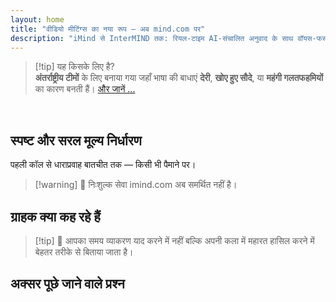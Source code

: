 ```yaml
---
layout: home
title: "वीडियो मीटिंग्स का नया रूप — अब mind.com पर"
description: "iMind से InterMIND तक: रियल-टाइम AI-संचालित अनुवाद के साथ वॉयस-फर्स्ट वीडियो कॉल्स।"
---
```


<HeroSection
  title="वीडियो मीटिंग्स का नया रूप <br>— अब **mind.com** पर"
  text="iMind से InterMIND तक: लाइव स्पीच ट्रांसलेशन के साथ वॉयस-फर्स्ट वीडियो कॉल्स।">
<AuthButton text="अभी शुरू करें" buttonClass="brand"/>
</HeroSection>

<span id="1"></span>
<FeatureBlock :card="{
  title: 'अनुवाद ≠ समझ। यहाँ है आगे क्या है।',
  details: 'भाषा कोई भी हो, **आपकी आवाज सुनी जाती है — और समझी जाती है** — जैसे कि आप एक ही भाषा बोलते हों।',
    items: [
      '⚡︎ प्राकृतिक रूप से, [रियल टाइम](../product/overview/how-it-works) में, और बिना सबटाइटल या देरी के।',
      '✧ AI-संचालित अनुवाद टोन, इरादा, और उद्योग-विशिष्ट शब्दावली को पकड़ता है।',
    ],
  link: '../product/overview/what-is-intermind',
  src: {
    light: '/media-kit/animals-cartoon-3-2.png',
    dark: '/1d.png',
  },
  inversion: false
}" />

<span id="2"></span>
<FeatureBlock :card="{
    title: 'आपकी मीटिंग्स के भीतर का दिमाग',
    details: 'InterMIND हर बहुभाषी कॉल को स्पष्ट, खोजने योग्य ज्ञान में बदल देता है।',
    items: [
      '🔍 **कुछ भी पूछें** — AI **आपकी मीटिंग्स में** उत्तर ढूंढता है।',
      '✧ कार्य, मालिक, और समय सीमा को स्वचालित रूप से निकालता है।',
      '✧ मुख्य बिंदुओं को किसी भी भाषा में सारांशित करता है — तुरंत।',
    ],
    link: '../product/overview/how-it-works#🧩-deep-memory-deep-understanding',
    src: {
      light: '/2l.png',
      dark: '/2d.png',
    },
    inversion: true
  }" />

<span id="3"></span>
<FeatureBlock :card="{
    title: 'गंभीर मीटिंग्स के लिए बनाया गया — सिर्फ बात करने के लिए नहीं',
    details: 'InterMIND एक **पेशेवर-ग्रेड वीडियो मीटिंग प्लेटफॉर्म** है, कोई हल्का ऐड-ऑन या प्लगइन नहीं।',
    items: [
      '✧ 1080p रिज़ॉल्यूशन, स्मार्ट नॉइज़ सप्रेशन, शेड्यूलिंग, मॉडरेशन, स्क्रीन शेयरिंग, रिकॉर्डिंग, सबटाइटलिंग, प्रतिभागी चैट और कैलेंडर इंटीग्रेशन — सब कुछ बिल्ट इन, उपयोग के लिए तैयार।',
    ],
    link: '../product/overview/video-meeting-platform',
    src: {
      light: '/promo/imind-2.webm',
      dark: '/promo/imind-2.webm',
    },
    inversion: false
  }" />

<span id="4"></span>
<FeatureBlock
  :card="{
    title: 'गोपनीयता जहाँ यह मायने रखती है',
    details:
      'InterMIND विश्वास-महत्वपूर्ण बातचीत के लिए बनाया गया है — जहाँ गोपनीयता और नियंत्रण सबसे महत्वपूर्ण है।',
    items: [
      '⚡︎ [प्राइवेसी ज़ोन](../product/overview/privacy-architecture) — EU, US, SE Asia',
      '✧ **शून्य डेटा ट्रेनिंग**। कोई तृतीय-पक्ष पहुंच नहीं।'
    ],
    link: '../product/overview/privacy-architecture',
    src: {
      light: '/4l.png',
      dark: '/4d.png',
    },
    inversion: true
  }"
/>

> [!tip] यह किसके लिए है?  
> **अंतर्राष्ट्रीय टीमों** के लिए बनाया गया जहाँ भाषा की बाधाएं **देरी**, **खोए हुए सौदे**, या **महंगी गलतफहमियों** का कारण बनती हैं। [और जानें ...](../product/overview/markets)

<br>

<span id="Pricing"></span>

## स्पष्ट और सरल मूल्य निर्धारण

पहली कॉल से धाराप्रवाह बातचीत तक — किसी भी पैमाने पर।

<PricingPlans :plans="[
  {
    title: '**बेसिक** &nbsp 1 उपयोगकर्ता',
    price: '**निःशुल्क**',
    details: 'क्रेडिट कार्ड की आवश्यकता नहीं',
    items: [
      '**25** मीटिंग्स',
      '**100** प्रतिभागी वीडियो मीटिंग्स [💬](#3)',
      '**30** GB प्रति उपयोगकर्ता पूल्ड स्टोरेज',
      'अपनी सभी मीटिंग्स में खोजें [💬](#2)',
      'समकालिक अनुवाद [💬](#1)',
    ],
  },
  {
    title: '**प्रो**  &nbsp 1-99 उपयोगकर्ता',
    price: '**$20** /माह/उपयोगकर्ता, वार्षिक बिलिंग',
    details: 'या $25 मासिक बिलिंग',
    items: [
      '**असीमित** मीटिंग्स',
      '**150** प्रतिभागी वीडियो मीटिंग्स [💬](#3)',
      '**2** TB प्रति उपयोगकर्ता पूल्ड स्टोरेज',
      'अपनी सभी मीटिंग्स में खोजें [💬](#2)',
      'समकालिक अनुवाद [💬](#1)',
    ],
  },
  {
    title: '**बिजनेस** &nbsp 100+ उपयोगकर्ता',
    price: '**कस्टम मूल्य निर्धारण**',
    details: 'गोपनीयता के लिए निर्मित',
    items: [
      '**असीमित** मीटिंग्स',
      '**500** प्रतिभागी वीडियो मीटिंग्स [💬](#3)',
      '**5** TB प्रति उपयोगकर्ता पूल्ड स्टोरेज',
      'अपनी सभी मीटिंग्स में खोजें [💬](#2)',
      'समकालिक अनुवाद [💬](#1)',
      '**प्राइवेसी जोन्स** [💬](#4)',
    ],
  }
]">
<AuthButton text="निःशुल्क आज़माएं" buttonClass="alt"/>
<AuthButton text="अभी खरीदें" buttonClass="brand"/>
<ContactFormModalNav buttonText="हमारी टीम से बात करें" buttonClass="alt"/>
</PricingPlans>

> [!warning] 🔴 निःशुल्क सेवा imind.com अब समर्थित नहीं है।

<span id="Testimonials"></span>

## ग्राहक क्या कह रहे हैं

<AutoScrollTestimonials testimonialsUrl="/testimonials.json"/>

> [!tip] 🥇 आपका समय व्याकरण याद करने में नहीं बल्कि अपनी कला में महारत हासिल करने में बेहतर तरीके से बिताया जाता है।

<span id="FAQ"></span>

## अक्सर पूछे जाने वाले प्रश्न

<AccordionGroup :items="
[
  {
    q: 'InterMind किन भाषाओं में अनुवाद का समर्थन करता है?',
    a: 'InterMind निम्नलिखित 19 भाषाओं में **रियल-टाइम अनुवाद** का समर्थन करता है:<br><br>- العربية (ar) – अरबी<br>- Čeština (cs) – चेक<br>- Deutsch (de) – जर्मन<br>- English (en) – अंग्रेजी<br>- Español (es) – स्पेनिश<br>- Français (fr) – फ्रेंच<br>- हिन्दी (hi) – हिंदी<br>- Magyar (hu) – हंगेरियन<br>- Italiano (it) – इतालवी<br>- 日本語 (ja) – जापानी<br>- 한국어 (ko) – कोरियाई<br>- Nederlands (nl) – डच<br>- Polski (pl) – पोलिश<br>- Português (pt) – पुर्तगाली<br>- Русский (ru) – रूसी<br>- Türkçe (tr) – तुर्की<br>- 中文 (zh) – चीनी<br>- עברית (he) – हिब्रू<br>- ไทย (th) – थाई<br><br>हम इस सूची का निरंतर विस्तार कर रहे हैं — हर मुख्य रिलीज़ के साथ नई भाषाएं जोड़ी जाती हैं।'
  },
  {
    q: 'लाइसेंसधारी उपयोगकर्ता और प्रतिभागी क्या है?',
    a: 'एक *लाइसेंसधारी उपयोगकर्ता* के पास निःशुल्क या सशुल्क मीटिंग लाइसेंस होता है और वे अपनी योजना की सीमा के भीतर मीटिंग शेड्यूल कर सकते हैं। *प्रतिभागी* आमंत्रित व्यक्ति हैं — उन्हें शामिल होने के लिए **खाते या लाइसेंस की आवश्यकता नहीं** है और वे किसी भी डिवाइस से **निःशुल्क** कनेक्ट हो सकते हैं।'
  },
  {
    q: 'एक InterMind लाइसेंस का उपयोग कितने लोग कर सकते हैं?',
    a: 'प्रत्येक *लाइसेंसधारी उपयोगकर्ता* **असीमित मीटिंग** होस्ट कर सकता है। यदि कई टीम सदस्यों को एक साथ मीटिंग होस्ट करनी है, तो प्रत्येक को अपने स्वयं के लाइसेंस की आवश्यकता होगी।'
  },
  {
    q: 'मीटिंग की अधिकतम अवधि क्या है?',
    a: 'सभी योजनाओं में मीटिंग **24 घंटे** तक चल सकती है।'
  },
  {
    q: 'क्या मैं जो मीटिंग होस्ट कर सकता हूं उसकी संख्या की कोई सीमा है?',
    a: '*निःशुल्क बेसिक* योजना में **25 निःशुल्क मीटिंग** शामिल हैं। *प्रो* और *बिजनेस* योजनाएं अधिक प्रतिभागियों और नियंत्रण के साथ असीमित मीटिंग प्रदान करती हैं।'
  },
  {
    q: 'InterMind डेटा गोपनीयता और सुरक्षा कैसे सुनिश्चित करता है?',
    a: 'InterMind **डिज़ाइन से निजी** है। सभी डेटा आपके चयनित **गोपनीयता क्षेत्र** — _EU_, _US_, या _Asia_ के भीतर प्रसंस्कृत और संग्रहीत किया जाता है। हम [**GDPR**](https://gdpr.eu), [**CCPA**](https://oag.ca.gov/privacy/ccpa), और UAE PDPL का अनुपालन करते हैं, और **आपकी सामग्री का उपयोग कभी नहीं** करते प्रशिक्षण या तृतीय-पक्ष पहुंच के लिए। उन्नत [गोपनीयता क्षेत्र नियंत्रण](../product/overview/privacy-architecture) **बिजनेस** योजना पर उपलब्ध है।'
  },
  {
    q: 'क्या मैं योजना खरीदने से पहले InterMind को आज़मा सकता हूं?',
    a: 'बिल्कुल। *निःशुल्क बेसिक* योजना आपको **25 निःशुल्क मीटिंग** के साथ मुख्य सुविधाओं तक पूर्ण पहुंच देती है — जिसमें **समकालिक अनुवाद** और **मीटिंग खोज** शामिल है। कोई क्रेडिट कार्ड आवश्यक नहीं। कभी भी अपग्रेड करें।'
  },
  {
    q: 'यदि मुझे सहायता या समर्थन की आवश्यकता है तो क्या करूं?',
    a: 'हमारे [सहायता केंद्र](../resources/help) के माध्यम से समर्थन उपलब्ध है। *बिजनेस* उपयोगकर्ताओं को समर्पित संपर्क के साथ **प्राथमिकता समर्थन** मिलता है।'
  },
  {
    q: 'मैं अपनी सदस्यता का प्रबंधन कैसे करूं (अपग्रेड, डाउनग्रेड, या रद्द)?',
    a: 'आप अपनी **खाता सेटिंग** के माध्यम से कभी भी अपनी योजना बदल सकते हैं। परिवर्तन **तुरंत** प्रभावी होते हैं। रद्दीकरण के लिए, *मासिक योजनाएं* बिलिंग चक्र के अंत में रद्द हो जाती हैं। *वार्षिक योजनाओं* को **आनुपातिक रिफंड** के लिए रद्द किया जा सकता है।'
  },
  {
    q: 'InterMind किन भाषाओं में अनुवाद का समर्थन करता है?',
    a: 'हम रियल-टाइम अनुवाद के साथ **100+ भाषाओं** का समर्थन करते हैं। सूची बढ़ती रहती है — अपडेट के लिए हमारी वेबसाइट देखें।'
  },
  {
    q: 'क्या मैं वेबिनार या बड़े कार्यक्रमों के लिए InterMind का उपयोग कर सकता हूं?',
    a: 'हां। *प्रो* और *बिजनेस* योजनाएं **बड़ी मीटिंग और वेबिनार** के लिए आदर्श हैं — *बिजनेस* पर **500 प्रतिभागियों** तक के समर्थन के साथ।'
  },
]
"/>

<HomeFooter :columns="[
  {
    title: 'उत्पाद',
    links: [
      { text: 'अवलोकन', link: '../product/overview/what-is-intermind' },
      { text: 'शुरुआत करना', link: '../product/guide/getting-started' },
      { text: 'प्रशंसापत्र', link: '#testimonials' },
      { text: 'मूल्य निर्धारण', link: '#Pricing' },
    ]
  },
  {
    title: 'समर्थन',
    links: [
      { text: 'समर्थन प्राप्त करें', link: '../resources/help' },
      { text: 'FAQ', link: '#FAQ' },
      { text: 'सेवा स्थिति', link: 'https://status.mind.com/' },
      { text: 'गोपनीयता नीति', link: '../resources/company/Privacy-Policy' },
      { text: 'AI कानूनी गाइड', link: '../resources/company/Legal-Regulations-for-AI-Services' },
      // { text: 'Privacy Settings', link: '#' },
    ]
  },
  {
    title: 'संसाधन',
    links: [
      // { text: 'Blog', link: './blog' },
      { text: 'ब्रांड संपत्ति', link: '../resources/media-kit' },
      { text: 'AI API / LLM डॉक्स', link: 'https://mind.com/llms-full.txt' },
    ]
  },
  {
    title: 'कंपनी',
    links: [
      { text: 'हमारे बारे में', link: '../resources/company/about' },
      // { text: 'Team', link: './resources/company/team' },
      // { text: 'Careers', link: './resources/company/careers' },
      { text: 'संपर्क', link: '../resources/company/contacts' }
    ]
  },
]" />
